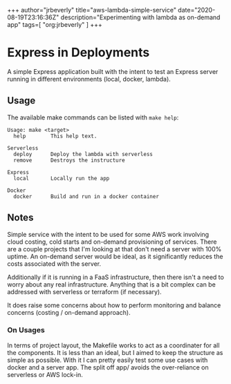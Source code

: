 +++
author="jrbeverly"
title="aws-lambda-simple-service"
date="2020-08-19T23:16:36Z"
description="Experimenting with lambda as on-demand app"
tags=[
  "org:jrbeverly"
]
+++

# Express in Deployments

A simple Express application built with the intent to test an Express server running in different environments (local, docker, lambda).

## Usage

The available make commands can be listed with `make help`:

```text
Usage: make <target>
  help        This help text.

Serverless
  deploy      Deploy the lambda with serverless
  remove      Destroys the instructure

Express
  local       Locally run the app

Docker
  docker      Build and run in a docker container
```

## Notes

Simple service with the intent to be used for some AWS work involving cloud costing, cold starts and on-demand provisioning of services. There are a couple projects that I'm looking at that don't need a server with 100% uptime. An on-demand server would be ideal, as it significantly reduces the costs associated with the server.

Additionally if it is running in a FaaS infrastructure, then there isn't a need to worry about any real infrastructure. Anything that is a bit complex can be addressed with serverless or terraform (if necessary).

It does raise some concerns about how to perform monitoring and balance concerns (costing / on-demand approach).

### On Usages

In terms of project layout, the Makefile works to act as a coordinater for all the components. It is less than an ideal, but I aimed to keep the structure as simple as possible. With it I can pretty easily test some use cases with docker and a server app. The split off app/ avoids the over-reliance on serverless or AWS lock-in.
